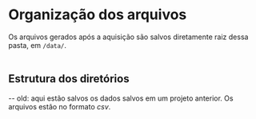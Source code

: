 # Organização dos arquivos

Os arquivos gerados após a aquisição são salvos diretamente raiz dessa pasta, em ```/data/```.
<br>
<br>


## Estrutura dos diretórios

-- old: aqui estão salvos os dados salvos em um projeto anterior. Os arquivos estão no formato _csv_.
